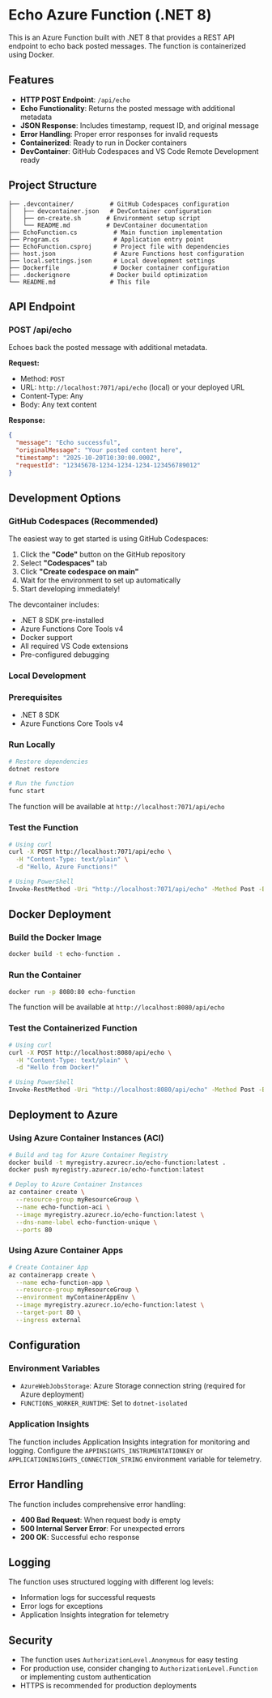 # Echo Azure Function (.NET 8)

This is an Azure Function built with .NET 8 that provides a REST API endpoint to echo back posted messages. The function is containerized using Docker.

## Features

- **HTTP POST Endpoint**: `/api/echo`
- **Echo Functionality**: Returns the posted message with additional metadata
- **JSON Response**: Includes timestamp, request ID, and original message
- **Error Handling**: Proper error responses for invalid requests
- **Containerized**: Ready to run in Docker containers
- **DevContainer**: GitHub Codespaces and VS Code Remote Development ready

## Project Structure

```
├── .devcontainer/          # GitHub Codespaces configuration
│   ├── devcontainer.json   # DevContainer configuration
│   ├── on-create.sh       # Environment setup script
│   └── README.md          # DevContainer documentation
├── EchoFunction.cs          # Main function implementation
├── Program.cs               # Application entry point
├── EchoFunction.csproj      # Project file with dependencies
├── host.json                # Azure Functions host configuration
├── local.settings.json      # Local development settings
├── Dockerfile               # Docker container configuration
├── .dockerignore           # Docker build optimization
└── README.md               # This file
```

## API Endpoint

### POST /api/echo

Echoes back the posted message with additional metadata.

**Request:**
- Method: `POST`
- URL: `http://localhost:7071/api/echo` (local) or your deployed URL
- Content-Type: Any
- Body: Any text content

**Response:**
```json
{
  "message": "Echo successful",
  "originalMessage": "Your posted content here",
  "timestamp": "2025-10-20T10:30:00.000Z",
  "requestId": "12345678-1234-1234-1234-123456789012"
}
```

## Development Options

### GitHub Codespaces (Recommended)

The easiest way to get started is using GitHub Codespaces:

1. Click the **"Code"** button on the GitHub repository
2. Select **"Codespaces"** tab
3. Click **"Create codespace on main"**
4. Wait for the environment to set up automatically
5. Start developing immediately!

The devcontainer includes:
- .NET 8 SDK pre-installed
- Azure Functions Core Tools v4
- Docker support
- All required VS Code extensions
- Pre-configured debugging

### Local Development

### Prerequisites
- .NET 8 SDK
- Azure Functions Core Tools v4

### Run Locally
```bash
# Restore dependencies
dotnet restore

# Run the function
func start
```

The function will be available at `http://localhost:7071/api/echo`

### Test the Function
```bash
# Using curl
curl -X POST http://localhost:7071/api/echo \
  -H "Content-Type: text/plain" \
  -d "Hello, Azure Functions!"

# Using PowerShell
Invoke-RestMethod -Uri "http://localhost:7071/api/echo" -Method Post -Body "Hello, Azure Functions!" -ContentType "text/plain"
```

## Docker Deployment

### Build the Docker Image
```bash
docker build -t echo-function .
```

### Run the Container
```bash
docker run -p 8080:80 echo-function
```

The function will be available at `http://localhost:8080/api/echo`

### Test the Containerized Function
```bash
# Using curl
curl -X POST http://localhost:8080/api/echo \
  -H "Content-Type: text/plain" \
  -d "Hello from Docker!"

# Using PowerShell
Invoke-RestMethod -Uri "http://localhost:8080/api/echo" -Method Post -Body "Hello from Docker!" -ContentType "text/plain"
```

## Deployment to Azure

### Using Azure Container Instances (ACI)
```bash
# Build and tag for Azure Container Registry
docker build -t myregistry.azurecr.io/echo-function:latest .
docker push myregistry.azurecr.io/echo-function:latest

# Deploy to Azure Container Instances
az container create \
  --resource-group myResourceGroup \
  --name echo-function-aci \
  --image myregistry.azurecr.io/echo-function:latest \
  --dns-name-label echo-function-unique \
  --ports 80
```

### Using Azure Container Apps
```bash
# Create Container App
az containerapp create \
  --name echo-function-app \
  --resource-group myResourceGroup \
  --environment myContainerAppEnv \
  --image myregistry.azurecr.io/echo-function:latest \
  --target-port 80 \
  --ingress external
```

## Configuration

### Environment Variables
- `AzureWebJobsStorage`: Azure Storage connection string (required for Azure deployment)
- `FUNCTIONS_WORKER_RUNTIME`: Set to `dotnet-isolated`

### Application Insights
The function includes Application Insights integration for monitoring and logging. Configure the `APPINSIGHTS_INSTRUMENTATIONKEY` or `APPLICATIONINSIGHTS_CONNECTION_STRING` environment variable for telemetry.

## Error Handling

The function includes comprehensive error handling:
- **400 Bad Request**: When request body is empty
- **500 Internal Server Error**: For unexpected errors
- **200 OK**: Successful echo response

## Logging

The function uses structured logging with different log levels:
- Information logs for successful requests
- Error logs for exceptions
- Application Insights integration for telemetry

## Security

- The function uses `AuthorizationLevel.Anonymous` for easy testing
- For production use, consider changing to `AuthorizationLevel.Function` or implementing custom authentication
- HTTPS is recommended for production deployments